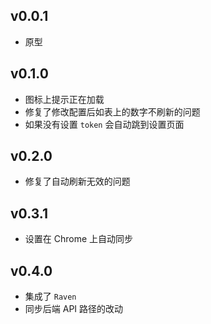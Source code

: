 ## v0.0.1

- 原型

## v0.1.0

- 图标上提示正在加载
- 修复了修改配置后如表上的数字不刷新的问题
- 如果没有设置 `token` 会自动跳到设置页面

## v0.2.0

- 修复了自动刷新无效的问题

## v0.3.1

- 设置在 Chrome 上自动同步

## v0.4.0

- 集成了 `Raven`
- 同步后端 API 路径的改动
